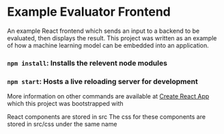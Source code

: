 # Example Evaluator Frontend
An example React frontend which sends an input to a backend to be evaluated, then displays the result.
This project was written as an example of how a machine learning model can be embedded into an application.

### `npm install`: Installs the relevent node modules
### `npm start`: Hosts a live reloading server for development

More information on other commands are available at [Create React App](https://github.com/facebook/create-react-app) which this project was bootstrapped with

React components are stored in src
The css for these components are stored in src/css under the same name

